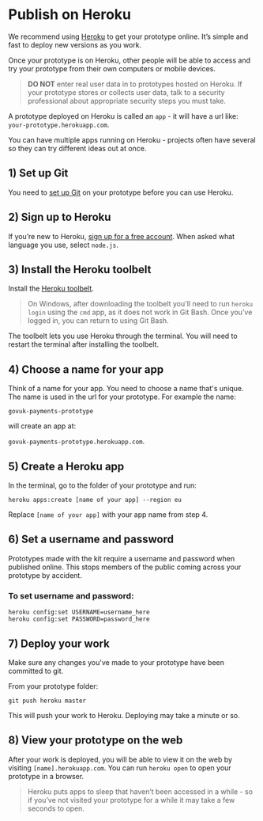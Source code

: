# Publish on Heroku

We recommend using [Heroku](http://www.heroku.com) to get your prototype online. It’s simple and fast to deploy new versions as you work.

Once your prototype is on Heroku, other people will be able to access and try your prototype from their own computers or mobile devices.

> **DO NOT** enter real user data in to prototypes hosted on Heroku. If your prototype stores or collects user data, talk to a security professional about appropriate security steps you must take.

A prototype deployed on Heroku is called an `app` - it will have a url like:
`your-prototype.herokuapp.com`.

You can have multiple apps running on Heroku - projects often have several so they can try different ideas out at once.

## 1) Set up Git
You need to [set up Git](setting-up-git) on your prototype before you can use Heroku.

## 2) Sign up to Heroku

If you’re new to Heroku, [sign up for a free account](https://signup.heroku.com/). When asked what language you use, select `node.js`.

## 3) Install the Heroku toolbelt

Install the [Heroku toolbelt](https://toolbelt.heroku.com/).

> On Windows, after downloading the toolbelt you'll need to run `heroku login` using the `cmd` app, as it does not work in Git Bash. Once you've logged in, you can return to using Git Bash.

The toolbelt lets you use Heroku through the terminal. You will need to restart the terminal after installing the toolbelt.

## 4) Choose a name for your app
Think of a name for your app. You need to choose a name that's unique. The name is used in the url for your prototype. For example the name:

`govuk-payments-prototype`

will create an app at:

`govuk-payments-prototype.herokuapp.com`.

## 5) Create a Heroku app

In the terminal, go to the folder of your prototype and run:

```
heroku apps:create [name of your app] --region eu
```
Replace `[name of your app]` with your app name from step 4.

## 6) Set a username and password

Prototypes made with the kit require a username and password when published online. This stops members of the public coming across your prototype by accident.

### To set username and password:

```
heroku config:set USERNAME=username_here
heroku config:set PASSWORD=password_here
```

## 7) Deploy your work

Make sure any changes you've made to your prototype have been committed to git.

From your prototype folder:
```
git push heroku master
```
This will push your work to Heroku. Deploying may take a minute or so.

## 8) View your prototype on the web

After your work is deployed, you will be able to view it on the web by visiting `[name].herokuapp.com`.
You can run `heroku open` to open your prototype in a browser.

> Heroku puts apps to sleep that haven’t been accessed in a while - so if you’ve not visited your prototype for a while it may take a few seconds to open.
